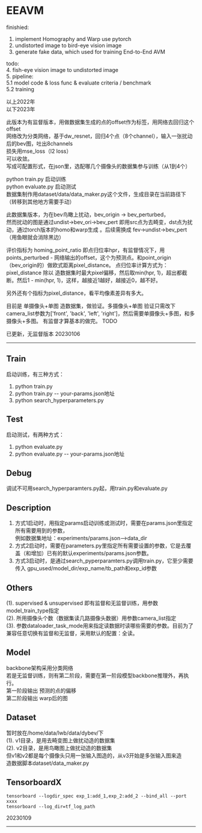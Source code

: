 # EEAVM

finishied:
1.  implement Homography and Warp use pytorch
2.  undistorted image to bird-eye vision image
3.  generate fake data, which used for training End-to-End AVM

todo:  
  4.  fish-eye vision image to undistorted image  
  5.  pipeline:  
    5.1  model code & loss func & evaluate criteria / benchmark  
    5.2  training  
    
以上2022年  
以下2023年  
  
此版本为有监督版本，用做数据集生成的点的offset作为标签，用网络去回归这个offset  
网络改为分类网络，基于dw_resnet，回归4个点（8个channel），输入一张扰动后的bev图，吐出8channels  
损失用mse_loss（l2 loss）  
可以收敛。  
写成可配置形式，在json里，选配哪几个摄像头的数据集参与训练（从1到4个）  

python train.py 启动训练  
python evaluate.py 启动测试  
数据集制作用dataset/data/data_maker.py这个文件，生成目录在当前路径下（转移到其他地方需要手动）  

此数据集版本，为在bev鸟瞰上扰动，bev_origin -> bev_perturbed，  
然而扰动的图是通过undist->bev_ori->bev_pert  即用src点为去畸变，dst点为扰动，通过torch版本的homo和warp生成 。后续需换成 fev->undist->bev_pert（用鱼眼就会消除黑边）  

评价指标为 homing_point_ratio 即点归位率hpr，有监督情况下，用points_perturbed - 网络输出的offset，这个为预测点。和point_origin（bev_origin的）做欧式距离pixel_distance。  点归位率计算方式为：pixel_distance 除以 造数据集时最大pixel偏移，然后取min(hpr, 1)，超出都截断。然后1 - min(hpr, 1)，这样，越接近1越好，越接近0，越不好。  

另外还有个指标为pixel_distance，看平均像素差异有多大。

目前是 单摄像头+单图 造数据集，做验证。多摄像头+单图 验证只需改下 camera_list参数为['front', 'back', 'left', 'right']，然后需要单摄像头+多图，和多摄像头+多图。
有监督才算基本的做完。 TODO

已更新，无监督版本 20230106  

****
 

 ## Train
启动训练，有三种方式：  
  1. python train.py  
  2. python train.py  -- your-params.json地址
  3. python search_hyperparameters.py

## Test
启动测试，有两种方式：
  1. python evaluate.py  
  2. python evaluate.py  -- your-params.json地址

## Debug
调试不可用search_hyperparamters.py起，用train.py和evaluate.py

## Description
  1. 方式1启动时，用指定params启动训练或测试时，需要在params.json里指定所有需要用到的参数，  
例如数据集地址：experiments/params.json-->data_dir
  2. 方式2启动时，需要在parameters.py里指定所有需要设置的参数，它是去覆盖（和增加）已有的默认experiments/params.json参数。
  3. 方式3启动时，是通过search_pyperparamters.py调用train.py，它至少需要传入 gpu_used/model_dir/exp_name/tb_path和exp_id参数

## Others
  (1). supervised & unsupervised 即有监督和无监督训练，用参数model_train_type指定  
  (2). 所用摄像头个数（数据集读几路摄像头数据）用参数camera_list指定  
  (3). 参数dataloader_task_mode用来指定读数据时读哪些需要的参数。目前为了兼容任意切换有监督和无监督，采用默认的配置：全读。

## Model
  backbone架构采用分类网络  
  若是无监督训练，则有第二阶段，需要在第一阶段模型backbone推理外，再执行。  
  第一阶段输出 预测的点的偏移  
  第二阶段输出 warp后的图 

## Dataset
  暂时放在/home/data/lwb/data/dybev/下  
  (1). v1目录，是用去畸变图上做扰动造的数据集  
  (2). v2目录，是用鸟瞰图上做扰动造的数据集  
  但v1和v2都是每个摄像头只用一张输入图造的，从v3开始是多张输入图来造  
  造数据脚本dataset/data_maker.py  

## TensorboardX  
`tensorboard --logdir_spec exp_1:add_1,exp_2:add_2 --bind_all --port xxxx`  
`tensorboard --log_dir=tf_log_path`  


20230109

****

